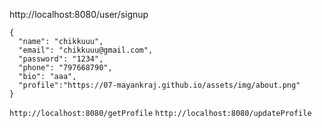 http://localhost:8080/user/signup
```
{
  "name": "chikkuuu",
  "email": "chikkuuu@gmail.com",
  "password": "1234",
  "phone": "797668790",
  "bio": "aaa",
  "profile":"https://07-mayankraj.github.io/assets/img/about.png"
}

```


```http://localhost:8080/getProfile```
```http://localhost:8080/updateProfile```